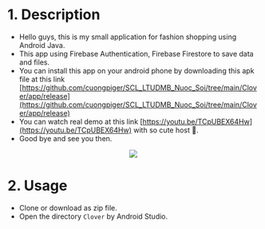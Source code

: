 # 1. Description
* Hello guys, this is my small application for fashion shopping using Android Java.
* This app using Firebase Authentication, Firebase Firestore to save data and files.
* You can install this app on your android phone by downloading this apk file at this link [https://github.com/cuongpiger/SCL_LTUDMB_Nuoc_Soi/tree/main/Clover/app/release](https://github.com/cuongpiger/SCL_LTUDMB_Nuoc_Soi/tree/main/Clover/app/release)
* You can watch real demo at this link [https://youtu.be/TCpUBEX64Hw](https://youtu.be/TCpUBEX64Hw) with so cute host 😤.
* Good bye and see you then.

<center> 
  
  ![](./images/clover.gif)

</center>

# 2. Usage
* Clone or download as zip file.
* Open the directory `Clover` by Android Studio.
